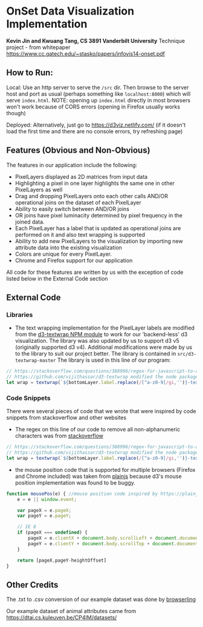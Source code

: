 # OnSet Data Visualization Implementation
**Kevin Jin and Kwuang Tang, CS 3891 Vanderbilt University**
Technique project - from whitepaper https://www.cc.gatech.edu/~stasko/papers/infovis14-onset.pdf

## How to Run:
Local: Use an http server to serve the `/src` dir. Then browse to the server host and port as usual (perhaps something like `localhost:8000`) which will serve `index.html`. NOTE: opening up `index.html` directly in most browsers won't work because of CORS errors (opening in Firefox usually works though)


Deployed: Alternatively, just go to https://d3viz.netlify.com/ (if it doesn't load the first time and there are no console errors, try refreshing page)

## Features (Obvious and Non-Obvious)

The features in our application include the following:
- PixelLayers displayed as 2D matrices from input data
- Highlighting a pixel in one layer highlights the same one in other PixelLayers as well
- Drag and dropping PixelLayers onto each other calls AND/OR operational joins on the dataset of each PixelLayer
- Ability to easily switch between AND/OR joins
- OR joins have pixel luminacity determined by pixel frequency in the joined data.
- Each PixelLayer has a label that is updated as operational joins are performed on it and also text wrapping is supported
- Ability to add new PixelLayers to the visualization by importing new attribute data into the existing visualization
- Colors are unique for every PixelLayer.
- Chrome and Firefox support for our application

All code for these features are written by us with the exception of code listed below in the External Code section

## External Code
### Libraries
- The text wrapping implementation for the PixelLayer labels are modified from the [d3-textwrap NPM module](https://www.npmjs.com/package/d3-textwrap) to work for our 'backend-less' d3 visualization. The library was also updated by us to support d3 v5 (originally supported d3 v4). Additional modifications were made by us to the library to suit our project better. The library is contained in `src/d3-textwrap-master`
The library is used in this line of our program:
```js
// https://stackoverflow.com/questions/388996/regex-for-javascript-to-allow-only-alphanumeric keep only alphanumeric characters
// https://github.com/vijithassar/d3-textwrap modified the node package to support client side javascript and for this project's purposes
let wrap = textwrap(`${bottomLayer.label.replace(/[^a-z0-9]/gi,'')}-text`).bounds({height: 480, width: 100});
```
### Code Snippets
There were several pieces of code that we wrote that were inspired by code snippets from stackoverflow and other websites

- The regex on this line of our code to remove all non-alphanumeric characters was from [stackoverflow](https://stackoverflow.com/questions/388996/regex-for-javascript-to-allow-only-alphanumeric)
```js
// https://stackoverflow.com/questions/388996/regex-for-javascript-to-allow-only-alphanumeric keep only alphanumeric characters
// https://github.com/vijithassar/d3-textwrap modified the node package to support client side javascript and for this project's purposes
let wrap = textwrap(`${bottomLayer.label.replace(/[^a-z0-9]/gi,'')}-text`).bounds({height: 480, width: 100});
```

- the mouse position code that is supported for multiple browsers (Firefox and Chrome included) was taken from [plainjs](https://plainjs.com/javascript/events/getting-the-current-mouse-position-16/) because d3's mouse position implementation was found to be buggy.
```js
function mousePos(e) { //mouse position code inspired by https://plainjs.com/javascript/events/getting-the-current-mouse-position-16/
    e = e || window.event;

    var pageX = e.pageX;
    var pageY = e.pageY;

    // IE 8
    if (pageX === undefined) {
        pageX = e.clientX + document.body.scrollLeft + document.documentElement.scrollLeft;
        pageY = e.clientY + document.body.scrollTop + document.documentElement.scrollTop;
    }

    return [pageX,pageY-heightOffset]
}
```
## Other Credits

The .txt to .csv conversion of our example dataset was done by [browserling](https://www.browserling.com/tools/text-to-csv)

Our example dataset of animal attributes came from https://dtai.cs.kuleuven.be/CP4IM/datasets/
